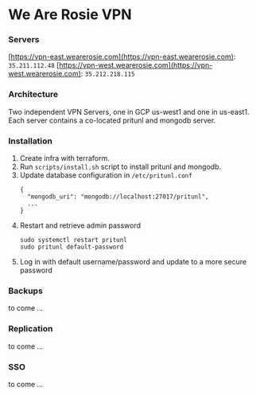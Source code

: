 # We Are Rosie VPN

### Servers

[https://vpn-east.wearerosie.com](https://vpn-east.wearerosie.com): `35.211.112.48`
[https://vpn-west.wearerosie.com](https://vpn-west.wearerosie.com): `35.212.218.115`

### Architecture

Two independent VPN Servers, one in GCP us-west1 and one in us-east1.  Each
server contains a co-located pritunl and mongodb server.

### Installation

1.  Create infra with terraform.
1.  Run `scripts/install.sh` script to install pritunl and mongodb.
1.  Update database configuration in `/etc/pritunl.conf`
    ```
    {
      "mongodb_uri": "mongodb://localhost:27017/pritunl",
      ...
    }
    ```
1.  Restart and retrieve admin password
    ```
    sudo systemctl restart pritunl
    sudo pritunl default-password
    ```
1.  Log in with default username/password and update to a more secure password

### Backups

to come ...

### Replication

to come ...

### SSO

to come ...
